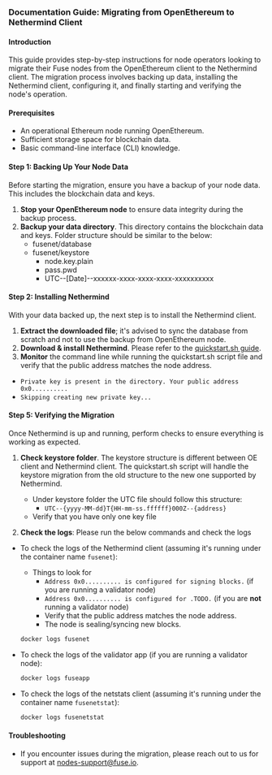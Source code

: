 ### Documentation Guide: Migrating from OpenEthereum to Nethermind Client

#### Introduction

This guide provides step-by-step instructions for node operators looking to migrate their Fuse nodes from the OpenEthereum client to the Nethermind client. The migration process involves backing up data, installing the Nethermind client, configuring it, and finally starting and verifying the node's operation.

#### Prerequisites

- An operational Ethereum node running OpenEthereum.
- Sufficient storage space for blockchain data.
- Basic command-line interface (CLI) knowledge.

#### Step 1: Backing Up Your Node Data

Before starting the migration, ensure you have a backup of your node data. This includes the blockchain data and keys.

1. **Stop your OpenEthereum node** to ensure data integrity during the backup process.
2. **Backup your data directory**. This directory contains the blockchain data and keys. Folder structure should be similar to the below:
   - fusenet/database
   - fusenet/keystore
     - node.key.plain
     - pass.pwd
     - UTC--[Date]--xxxxxx-xxxx-xxxx-xxxx-xxxxxxxxxx

#### Step 2: Installing Nethermind

With your data backed up, the next step is to install the Nethermind client.

1. **Extract the downloaded file**; it's advised to sync the database from scratch and not to use the backup from OpenEthereum node.
2. **Download & install Nethermind**. Please refer to the [quickstart.sh guide](https://github.com/fuseio/fuse-network/tree/master/nethermind).
3. **Monitor** the command line while running the quickstart.sh script file and verify that the public address matches the node address.

- `Private key is present in the directory. Your public address 0x0..........`
- `Skipping creating new private key...`

#### Step 5: Verifying the Migration

Once Nethermind is up and running, perform checks to ensure everything is working as expected.

1. **Check keystore folder**. The keystore structure is different between OE client and Nethermind client. The quickstart.sh script will handle the keystore migration from the old structure to the new one supported by Nethermind.

   - Under keystore folder the UTC file should follow this structure:
     - `UTC--{yyyy-MM-dd}T{HH-mm-ss.ffffff}000Z--{address}`
   - Verify that you have only one key file

2. **Check the logs**: Please run the below commands and check the logs

- To check the logs of the Nethermind client (assuming it's running under the container name `fusenet`):
  - Things to look for
    - `Address 0x0.......... is configured for signing blocks.` (if you are running a validator node)
    - `Address 0x0.......... is configured for .TODO.` (if you are **not** running a validator node)
    - Verify that the public address matches the node address.
    - The node is sealing/syncing new blocks.
  ```bash
  docker logs fusenet
  ```
- To check the logs of the validator app (if you are running a validator node):

  ```bash
  docker logs fuseapp
  ```

- To check the logs of the netstats client (assuming it's running under the container name `fusenetstat`):

  ```bash
  docker logs fusenetstat
  ```

#### Troubleshooting

- If you encounter issues during the migration, please reach out to us for support at nodes-support@fuse.io.

